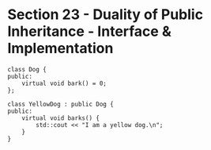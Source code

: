 # Section 23 - Duality of Public Inheritance - Interface & Implementation

```
class Dog {
public:
    virtual void bark() = 0;
};

class YellowDog : public Dog {
public:
    virtual void barks() {
        std::cout << "I am a yellow dog.\n";
    }
}
```